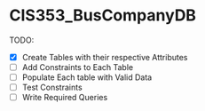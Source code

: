 # CIS353_BusCompanyDB

TODO:
- [X] Create Tables with their respective Attributes
- [ ] Add Constraints to Each Table
- [ ] Populate Each table with Valid Data
- [ ] Test Constraints
- [ ] Write Required Queries
